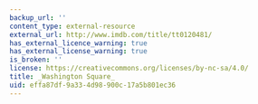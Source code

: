 ```yaml
---
backup_url: ''
content_type: external-resource
external_url: http://www.imdb.com/title/tt0120481/
has_external_licence_warning: true
has_external_license_warning: true
is_broken: ''
license: https://creativecommons.org/licenses/by-nc-sa/4.0/
title: _Washington Square_
uid: effa87df-9a33-4d98-900c-17a5b801ec36
---
```

